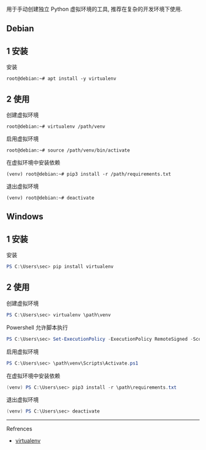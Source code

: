 用于手动创建独立 Python 虚拟环境的工具, 推荐在复杂的开发环境下使用.

## Debian

## 1 安装

安装

```shell
root@debian:~# apt install -y virtualenv
```

## 2 使用

创建虚拟环境

```shell
root@debian:~# virtualenv /path/venv
```

启用虚拟环境

```shell
root@debian:~# source /path/venv/bin/activate
```

在虚拟环境中安装依赖

```shell
(venv) root@debian:~# pip3 install -r /path/requirements.txt
```

退出虚拟环境

```shell
(venv) root@debian:~# deactivate
```

## Windows

## 1 安装

安装

```powershell
PS C:\Users\sec> pip install virtualenv
```

## 2 使用

创建虚拟环境

```powershell
PS C:\Users\sec> virtualenv \path\venv
```

Powershell 允许脚本执行

```powershell
PS C:\Users\sec> Set-ExecutionPolicy -ExecutionPolicy RemoteSigned -Scope Process
```

启用虚拟环境

```powershell
PS C:\Users\sec> \path\venv\Scripts\Activate.ps1
```

在虚拟环境中安装依赖

```powershell
(venv) PS C:\Users\sec> pip3 install -r \path\requirements.txt
```

退出虚拟环境

```powershell
(venv) PS C:\Users\sec> deactivate
```

---

Refrences

- [virtualenv](https://virtualenv.pypa.io/en/latest/)
